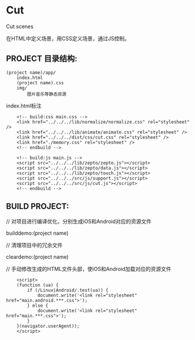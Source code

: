 Cut
===

Cut scenes

在HTML中定义场景，用CSS定义场景，通过JS控制。

PROJECT 目录结构:
-----------------
```
(project name)/app/
    index.html
    (project name).css
    img/
        图片音乐等静态资源
```

index.html标注
```
    <!-- build:css main.css -->
    <link href="../../../lib/normalize/normalize.css" rel="stylesheet" />
    <link href="../../../lib/animate/animate.css" rel="stylesheet" />
    <link href="../../../dist/css/cut.css" rel="stylesheet" />
    <link href="./memory.css" rel="stylesheet" />
    <!-- endbuild -->

    <!-- build:js main.js -->
    <script src="../../../lib/zepto/zepto.js"></script>
    <script src="../../../lib/zepto/data.js"></script>
    <script src="../../../lib/zepto/touch.js"></script>
    <script src="../../../src/js/support.js"></script>
    <script src="../../../src/js/cut.js"></script>
    <!-- endbuild -->
```


BUILD PROJECT:
--------------


// 对项目进行编译优化，分别生成iOS和Android对应的资源文件

builddemo:(project name)


// 清理项目中的冗余文件

cleardemo:(project name)


// 手动修改生成的HTML文件头部，使iOS和Android加载对应的资源文件
```
    <script>
    (function (ua) {
        if (/Linux|Android/.test(ua)) {
            document.write('<link rel="stylesheet" href="main.android.***.css">');
        } else {
            document.write('<link rel="stylesheet" href="main.***.css">');
        }
    }(navigator.userAgent));
    </script>
```
